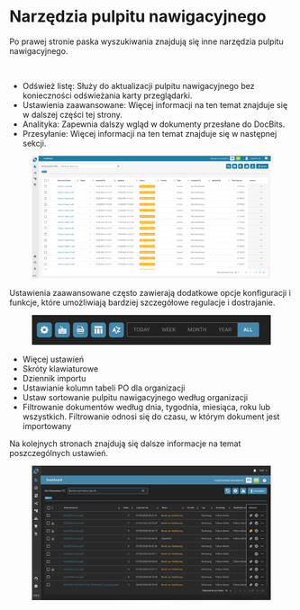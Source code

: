 # Narzędzia pulpitu nawigacyjnego

Po prawej stronie paska wyszukiwania znajdują się inne narzędzia pulpitu nawigacyjnego.

<figure><img src="https://lh7-us.googleusercontent.com/QJpUDLYSPYvsgwyxSkaOZr5w4mdqYbWeRSckuLSbJXkgPccyFzvVK9q5p-bjXlR-q69KVZ2o--XZQGH_nCU90Sj7RNuyC1g-hJYWZRpxxILYeaTpw4afrjbdM8iatt2plPde_QtFuz7JSV1NtunRSiw" alt="" width="375"><figcaption></figcaption></figure>

* Odśwież listę: Służy do aktualizacji pulpitu nawigacyjnego bez konieczności odświeżania karty przeglądarki.
* Ustawienia zaawansowane: Więcej informacji na ten temat znajduje się w dalszej części tej strony.
* Analityka: Zapewnia dalszy wgląd w dokumenty przesłane do DocBits.
* Przesyłanie: Więcej informacji na ten temat znajduje się w następnej sekcji.

<figure><img src="../../../.gitbook/assets/dashboard.png" alt=""><figcaption></figcaption></figure>

Ustawienia zaawansowane często zawierają dodatkowe opcje konfiguracji i funkcje, które umożliwiają bardziej szczegółowe regulacje i dostrajanie.

<figure><img src="../../../.gitbook/assets/dashboard-tools2.png" alt=""><figcaption></figcaption></figure>

* Więcej ustawień
* Skróty klawiaturowe
* Dziennik importu
* Ustawianie kolumn tabeli PO dla organizacji
* Ustaw sortowanie pulpitu nawigacyjnego według organizacji
* Filtrowanie dokumentów według dnia, tygodnia, miesiąca, roku lub wszystkich. Filtrowanie odnosi się do czasu, w którym dokument jest importowany

Na kolejnych stronach znajdują się dalsze informacje na temat poszczególnych ustawień.

<figure><img src="../../../.gitbook/assets/Bildschirmfoto%202024-05-07%20um%2022.00.32.png" alt=""><figcaption></figcaption></figure>
